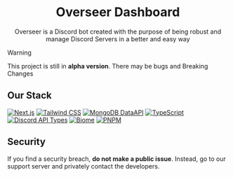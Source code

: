 <div align="center">

# Overseer Dashboard

Overseer is a Discord bot created with the purpose of being robust and manage Discord Servers in a better and easy way

</div>

> [!WARNING]
> This project is still in **alpha version**. There may be bugs and Breaking Changes

## Our Stack

[![Next.js][NextJSBadgeURL]][NextJSURL]
[![Tailwind CSS][TailwindCSSBadgeURL]][TailwindCSSURL]
[![MongoDB DataAPI][MongoDBDataAPIBadgeURL]][MongoDBDataAPIURL]
[![TypeScript][TypeScriptBadgeURL]][TypeScriptURL]
[![Discord API Types][DiscordAPITypesBadgeURL]][DiscordAPITypesURL]
[![Biome][BiomeBadgeURL]][BiomeURL]
[![PNPM][PNPMBadgeURL]][PNPMURL]

## Security

If you find a security breach, **do not make a public issue**. Instead, go to our support server and privately contact the developers.

[BiomeBadgeURL]: https://img.shields.io/badge/Biome-60A5FA?style=for-the-badge&logo=biome&color=2D3748
[BiomeURL]: https://biomejs.dev/
[DiscordAPITypesBadgeURL]: https://img.shields.io/badge/Discord%20API%20Types-337FE5?style=for-the-badge&logo=discord&color=2D3748
[DiscordAPITypesURL]: https://discord-api-types.dev/
[MongoDBDataAPIBadgeURL]: https://img.shields.io/badge/MongoDB%20DataAPI-47A248?style=for-the-badge&logo=mongodb&color=2D3748
[MongoDBDataAPIURL]: https://www.mongodb.com/docs/atlas/app-services/data-api/
[NextJSBadgeURL]: https://img.shields.io/badge/Next.js-FFFFFF?style=for-the-badge&logo=nextdotjs&color=2D3748
[NextJSURL]: https://nextjs.org/
[PNPMBadgeURL]: https://img.shields.io/badge/pnpm-F69220?style=for-the-badge&logo=pnpm&color=2D3748
[PNPMURL]: https://pnpm.io/
[TailwindCSSBadgeURL]: https://img.shields.io/badge/TailwindCSS-06B6D4?style=for-the-badge&logo=tailwindcss&color=2D3748
[TailwindCSSURL]: https://tailwindcss.com/
[TypeScriptBadgeURL]: https://img.shields.io/badge/TypeScript-3178C6?style=for-the-badge&logo=typescript&color=2D3748
[TypeScriptURL]: https://www.typescriptlang.org/
